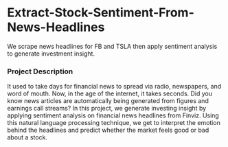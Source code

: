 # Extract-Stock-Sentiment-From-News-Headlines
We scrape news headlines for FB and TSLA then apply sentiment analysis to generate investment insight.

### Project Description
It used to take days for financial news to spread via radio, newspapers, and word of mouth. Now, in the age of the internet, it takes seconds. Did you know news articles are automatically being generated from figures and earnings call streams? In this project, we generate investing insight by applying sentiment analysis on financial news headlines from Finviz. Using this natural language processing technique, we get to interpret the emotion behind the headlines and predict whether the market feels good or bad about a stock.
